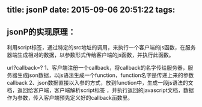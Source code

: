title: jsonP
date: 2015-09-06 20:51:22
tags:
---
jsonP的实现原理：
------
利用script标签，通过特定的src地址的调用，来执行一个客户端的js函数，在服务器端生成相对的数据，以参数形式传给客户端的js函数，并执行此函数。

url?callback=?
1、客户端注册一个callback，将callback的名字传给服务器，服务器生成json数据，以js语法生成一个function，function名字是传递上来的参数callback
2、json数据直接以入参的方式，放到function中，生成一段js语法的文档，返回给客户端，客户端解析script标签 ，并执行返回的javascript文档，数据作为参数，传入客户端预先定义好的callback函数里。
